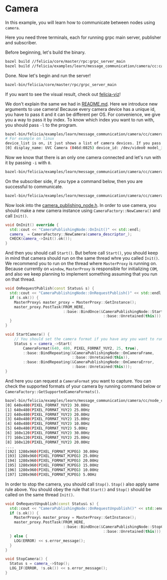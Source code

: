 # Camera

In this example, you will learn how to communicate between nodes using `camera`.

Here you need three terminals, each for running grpc main server, publisher and subscriber.

Before beginning, let's build the binary.

```bash
bazel build //felicia/core/master/rpc:grpc_server_main
bazel build //felicia/examples/learn/message_communication/camera/cc:camera_node_creator
```

Done. Now let's begin and run the server!

```bash
bazel-bin/felicia/core/master/rpc/grpc_server_main
```

If you want to see the visual result, check out [felicia-viz](/felicia-viz/README.md)!

We don't explain the same we had in [README.md](/felicia/examples/learn/message_communication/protobuf/cc/README.md). Here we introduce new arguments to use camera! Because every camera device has a unique id, you have to pass it and it can be different per OS. For convenience, we give you a way to pass it by index. To know which index you want to run with, you should pass `-l` to the program.

```bash
bazel-bin/felicia/examples/learn/message_communication/camera/cc/camera_node_creator -l
# For example on linux
device_list is on, it just shows a list of camera devices. If you pass -i(--device_index) with the -l then you can iterate the camera formats the device supports.
[0] display_name: UVC Camera (046d:0825) device_id: /dev/video0 model_id: 046d:0825
```

Now we know that there is an only one camera connected and let's run with it by passing `-i` with `0`.

```bash
bazel-bin/felicia/examples/learn/message_communication/camera/cc/camera_node_creator -t message -p -i 0
```

On the subscriber side, if you type a command below, then you are successful to communicate.

```bash
bazel-bin/felicia/examples/learn/message_communication/camera/cc/camera_node_creator -t message
```

Now look into the [camera_publishing_node.h](camera_publishing_node.h). In order to use camera, you should make a new camera instance using `CameraFactory::NewCamera()` and call `Init()`.

```c++
void OnInit() override {
  std::cout << "CameraPublishingNode::OnInit()" << std::endl;
  camera_ = CameraFactory::NewCamera(camera_descriptor_);
  CHECK(camera_->Init().ok());
}
```

And then you should call `Start()`. But before call `Start()`, you should keep in mind that camera should run on the same thread whre you called `Init()`. We recommend you to run on the thread where `MasterProxy` is running on. Because currently on `window`, `MasterProxy` is responsible for initializing `COM`, and also we keep planning to implement something assuming that you run on that thread.

```c++
void OnRequestPublish(const Status& s) {
  std::cout << "CameraPublishingNode::OnRequestPublish()" << std::endl;
  if (s.ok()) {
    MasterProxy& master_proxy = MasterProxy::GetInstance();
    master_proxy.PostTask(FROM_HERE,
                          ::base::BindOnce(&CameraPublishingNode::StartCamera,
                                            ::base::Unretained(this)));
  }
}

void StartCamera() {
    // You should set the camera format if you have any you want to run with.
    Status s = camera_->Start(
        CameraFormat(640, 480, PIXEL_FORMAT_YUY2, 25, true),
        ::base::BindRepeating(&CameraPublishingNode::OnCameraFrame,
                              ::base::Unretained(this)),
        ::base::BindRepeating(&CameraPublishingNode::OnCameraError,
                              ::base::Unretained(this)));
}
```

And here you can request a `CameraFormat` you want to capture. You can check the supported formats of your camera by running command below or `CameraFactory::GetSupportedCameraFormats()`.

```bash
bazel-bin/felicia/examples/learn/message_communication/camera/cc/node_creator -l -i 0
[0] 640x480(PIXEL_FORMAT_YUY2) 30.00Hz
[1] 640x480(PIXEL_FORMAT_YUY2) 25.00Hz
[2] 640x480(PIXEL_FORMAT_YUY2) 20.00Hz
[3] 640x480(PIXEL_FORMAT_YUY2) 15.00Hz
[4] 640x480(PIXEL_FORMAT_YUY2) 10.00Hz
[5] 640x480(PIXEL_FORMAT_YUY2) 5.00Hz
[6] 160x120(PIXEL_FORMAT_YUY2) 30.00Hz
[7] 160x120(PIXEL_FORMAT_YUY2) 25.00Hz
[8] 160x120(PIXEL_FORMAT_YUY2) 20.00Hz
....
[192] 1280x960(PIXEL_FORMAT_MJPEG) 30.00Hz
[193] 1280x960(PIXEL_FORMAT_MJPEG) 25.00Hz
[194] 1280x960(PIXEL_FORMAT_MJPEG) 20.00Hz
[195] 1280x960(PIXEL_FORMAT_MJPEG) 15.00Hz
[196] 1280x960(PIXEL_FORMAT_MJPEG) 10.00Hz
[197] 1280x960(PIXEL_FORMAT_MJPEG) 5.00Hz
```

In order to stop the camera, you should call `Stop()`. `Stop()` also apply same rule above. You should obey the rule that `Start()` and `Stop()` should be called on the same thread `Init()`.

```c++
void OnRequestUnpublish(const Status& s) {
  std::cout << "CameraPublishingNode::OnRequestUnpublish()" << std::endl;
  if (s.ok()) {
    MasterProxy& master_proxy = MasterProxy::GetInstance();
    master_proxy.PostTask(FROM_HERE,
                          ::base::BindOnce(&CameraPublishingNode::StopCamera,
                                            ::base::Unretained(this)));
  } else {
    LOG(ERROR) << s.error_message();
  }
}

void StopCamera() {
  Status s = camera_->Stop();
  LOG_IF(ERROR, !s.ok()) << s.error_message();
}
```

